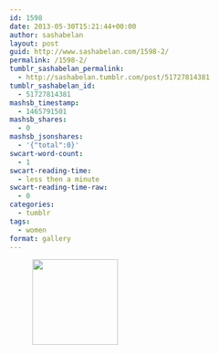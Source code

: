 ```yaml
---
id: 1598
date: 2013-05-30T15:21:44+00:00
author: sashabelan
layout: post
guid: http://www.sashabelan.com/1598-2/
permalink: /1598-2/
tumblr_sashabelan_permalink:
  - http://sashabelan.tumblr.com/post/51727814381
tumblr_sashabelan_id:
  - 51727814381
mashsb_timestamp:
  - 1465791501
mashsb_shares:
  - 0
mashsb_jsonshares:
  - '{"total":0}'
swcart-word-count:
  - 1
swcart-reading-time:
  - less then a minute
swcart-reading-time-raw:
  - 0
categories:
  - tumblr
tags:
  - women
format: gallery
---
```

<div id='gallery-392' class='gallery galleryid-1598 gallery-columns-3 gallery-size-thumbnail'>
  <figure class='gallery-item'> 
  
  <div class='gallery-icon landscape'>
    <a href='http://www.sashabelan.ru/1598-2/attachment/1599/'><img width="150" height="150" src="http://www.sashabelan.ru/wp-content/uploads/2013/05/tumblr_mnmao8qlgw1qarj97o1_500-150x150.jpg" class="attachment-thumbnail size-thumbnail" alt="" /></a>
  </div></figure>
</div>